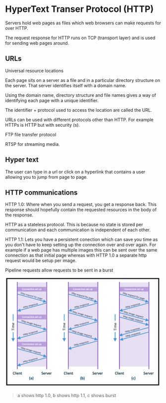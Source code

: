 # HyperText Transer Protocol (HTTP)

Servers hold web pages as files which web browsers can make requests for over HTTP.

The request response for HTTP runs on TCP (transport layer) and is used for sending web pages around.

## URLs

Universal resource locations

Each page sits on a server as a file and in a particular directory structure on the server. That server identifies itself with a domain name.

Using the domain name, directory structure and file names gives a way of identifying each page with a unique identifier.

The identifier + protocol used to access the location are called the URL.

URLs can be used with different protocols other than HTTP. For example HTTPs is HTTP but with security (s).

FTP file transfer protocol

RTSP for streaming media.

## Hyper text

The user can type in a url or click on a hyperlink that contains a user allowing you to jump from page to page.

## HTTP communications

HTTP 1.0: Where when you send a request, you get a response back. This response should hopefully contain the requested resources in the body of the response.

HTTP as a stateless protocol. This is because no state is stored per communication and each communication is independent of each other.

HTTP 1.1: Lets you have a persistent conection which can save you time as you don't have to keep setting up the connection over and over again. For example if a web page has multiple images this can be sent over the same connection as that initial page whereas with HTTP 1.0 a separate http request would be setup per image.

Pipeline requests allow requests to be sent in a burst

![figure showing 3 diagrams: a, b, c.](image.png)

> a shows http 1.0, b shows http 1.1, c shows burst